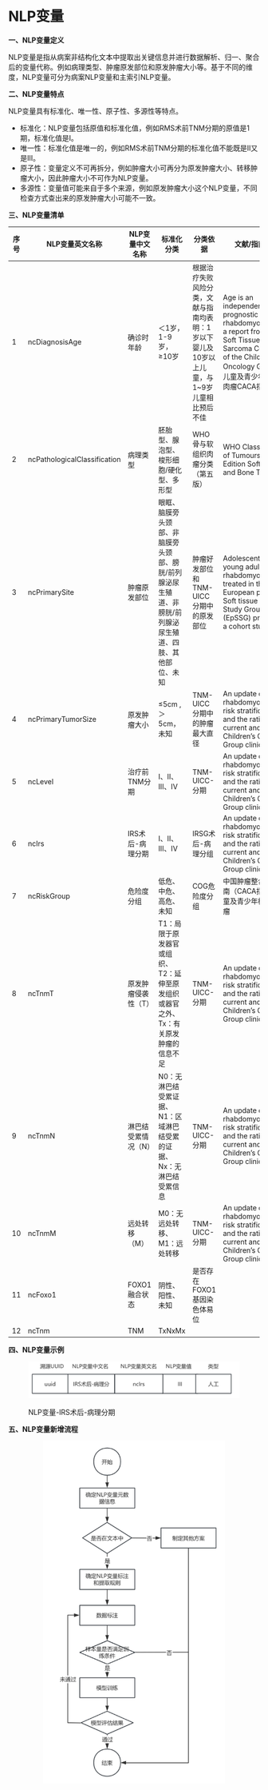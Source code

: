 # NLP变量

**一、NLP变量定义**

&#x20;   NLP变量是指从病案非结构化文本中提取出关键信息并进行数据解析、归一、聚合后的变量代称。例如病理类型、肿瘤原发部位和原发肿瘤大小等。基于不同的维度，NLP变量可分为病案NLP变量和主索引NLP变量。

**二、NLP变量特点**

&#x20;   NLP变量具有标准化、唯一性、原子性、多源性等特点。

* 标准化：NLP变量包括原值和标准化值，例如RMS术前TNM分期的原值是1期，标准化值是I。
* 唯一性：标准化值是唯一的，例如RMS术前TNM分期的标准化值不能既是II又是III。
* 原子性：变量定义不可再拆分，例如肿瘤大小可再分为原发肿瘤大小、转移肿瘤大小，因此肿瘤大小不可作为NLP变量。
* 多源性：变量值可能来自于多个来源，例如原发肿瘤大小这个NLP变量，不同检查方式查出来的原发肿瘤大小可能不一致。

**三、NLP变量清单**

<table><thead><tr><th width="83">序号</th><th width="155">NLP变量英文名称</th><th width="130">NLP变量中文名称</th><th>标准化分类</th><th>分类依据</th><th>文献/指南来源</th></tr></thead><tbody><tr><td>1</td><td>ncDiagnosisAge</td><td>确诊时年龄</td><td>＜1岁，1-9岁，≥10岁</td><td>根据治疗失败风险分类，文献与指南均表明：1岁以下婴儿及10岁以上儿童，与1~9岁儿童相比预后不佳</td><td>Age is an independent prognostic factor in rhabdomyosarcoma: a report from the Soft Tissue Sarcoma Committee of the Children′s Oncology Group；儿童及青少年横纹肌肉瘤CACA指南</td></tr><tr><td>2</td><td>ncPathologicalClassification</td><td>病理类型</td><td>胚胎型、腺泡型、梭形细胞/硬化型、多形型</td><td>WHO骨与软组织肉瘤分类（第五版）</td><td>WHO Classification of Tumours • 5th Edition Soft Tissue and Bone Tumours</td></tr><tr><td>3</td><td>ncPrimarySite</td><td>肿瘤原发部位</td><td>眼眶、脑膜旁头颈部、非脑膜旁头颈部、膀胱/前列腺泌尿生殖道、非膀胱/前列腺泌尿生殖道、四肢、其他部位、未知</td><td>肿瘤好发部位和TNM-UICC分期中的原发部位</td><td>Adolescents and young adults with rhabdomyosarcoma treated in the European paediatric Soft tissue sarcoma Study Group (EpSSG) protocols: a cohort study</td></tr><tr><td>4</td><td>ncPrimaryTumorSize</td><td>原发肿瘤大小</td><td>≤5cm ,＞5cm，未知</td><td>TNM-UICC分期中的肿瘤最大直径</td><td>An update on rhabdomyosarcoma risk stratification and the rationale for current and future Children’s Oncology Group clinical trials</td></tr><tr><td>5</td><td>ncLevel</td><td>治疗前TNM分期</td><td>I、II、III、IV</td><td>TNM-UICC-分期</td><td>An update on rhabdomyosarcoma risk stratification and the rationale for current and future Children’s Oncology Group clinical trials</td></tr><tr><td>6</td><td>ncIrs</td><td>IRS术后-病理分期</td><td>I、II、III、IV</td><td>IRSG术后-病理分组</td><td>An update on rhabdomyosarcoma risk stratification and the rationale for current and future Children’s Oncology Group clinical trials</td></tr><tr><td>7</td><td>ncRiskGroup</td><td>危险度分组</td><td>低危、中危、高危、未知</td><td>COG危险度分组</td><td>中国肿瘤整合诊治指南（CACA指南）-儿童及青少年横纹肌肉瘤</td></tr><tr><td>8</td><td>ncTnmT</td><td>原发肿瘤侵袭性（T）</td><td>T1：局限于原发器官或组织、T2：延伸至原发组织或器官之外、Tx：有关原发肿瘤的信息不足</td><td>TNM-UICC-分期</td><td>An update on rhabdomyosarcoma risk stratification and the rationale for current and future Children’s Oncology Group clinical trials</td></tr><tr><td>9</td><td>ncTnmN</td><td>淋巴结受累情况（N）</td><td>N0：无淋巴结受累证据、N1：区域淋巴结受累的证据、Nx：无淋巴结受累信息</td><td>TNM-UICC-分期</td><td>An update on rhabdomyosarcoma risk stratification and the rationale for current and future Children’s Oncology Group clinical trials</td></tr><tr><td>10</td><td>ncTnmM</td><td>远处转移（M）</td><td>M0：无远处转移、M1：远处转移</td><td>TNM-UICC-分期</td><td>An update on rhabdomyosarcoma risk stratification and the rationale for current and future Children’s Oncology Group clinical trials</td></tr><tr><td>11</td><td>ncFoxo1</td><td>FOXO1融合状态</td><td>阴性、阳性、未知</td><td>是否存在FOXO1基因染色体易位</td><td></td></tr><tr><td>12</td><td> ncTnm</td><td>TNM</td><td>TxNxMx</td><td></td><td></td></tr></tbody></table>

**四、NLP变量示例**

<figure><img src="../.gitbook/assets/image (24).png" alt=""><figcaption><p>NLP变量-IRS术后-病理分期</p></figcaption></figure>

**五、NLP变量新增流程**

<div align="center">

<figure><img src="../.gitbook/assets/image (17).png" alt="" width="364"><figcaption></figcaption></figure>

</div>
